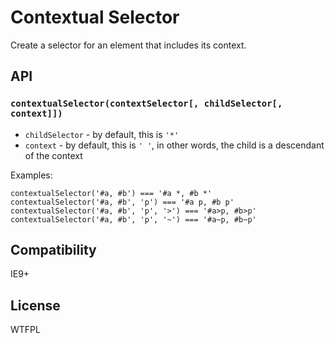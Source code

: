 # Contextual Selector

Create a selector for an element that includes its context.

## API

### `contextualSelector(contextSelector[, childSelector[, context]])`

- `childSelector` - by default, this is `'*'`
- `context` - by default, this is `' '`, in other words, the child is a descendant of the context

Examples:

    contextualSelector('#a, #b') === '#a *, #b *'
    contextualSelector('#a, #b', 'p') === '#a p, #b p'
    contextualSelector('#a, #b', 'p', '>') === '#a>p, #b>p'
    contextualSelector('#a, #b', 'p', '~') === '#a~p, #b~p'

## Compatibility

IE9+

## License

WTFPL
